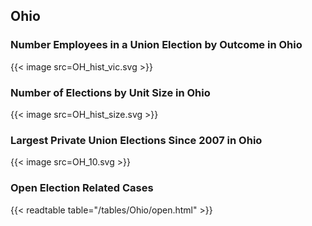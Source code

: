 ##  Ohio

### Number Employees in a Union Election by Outcome in Ohio
{{< image src=OH_hist_vic.svg >}}

### Number of Elections by Unit Size in Ohio
{{< image src=OH_hist_size.svg >}}

### Largest Private Union Elections Since 2007 in Ohio
{{< image src=OH_10.svg >}}

### Open Election Related Cases
{{< readtable table="/tables/Ohio/open.html" >}}

